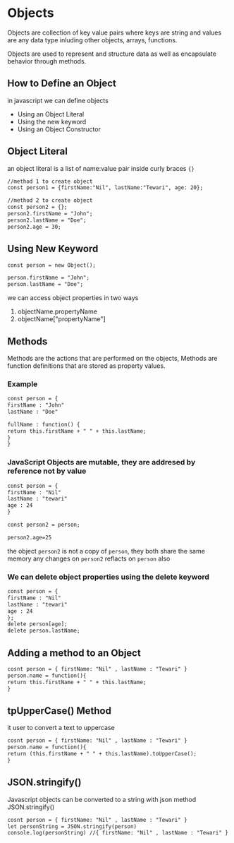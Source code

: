 # Objects 
Objects are collection of key value pairs where keys are string and values are any data type inluding other objects, arrays, functions.

Objects are used to represent and structure data as well as encapsulate behavior through methods.

## How to Define an Object
in javascript we can define objects 
- Using an Object Literal
- Using the new keyword
- Using an Object Constructor

## Object Literal

an object literal is a list of name:value pair inside curly braces `{}`
```html
//method 1 to create object
const person1 = {firstName:"Nil", lastName:"Tewari", age: 20};

//method 2 to create object
const person2 = {};
person2.firstName = "John";
person2.lastName = "Doe";
person2.age = 30;
```
## Using New Keyword

```html
const person = new Object();

person.firstName = "John";
person.lastName = "Doe";
```

we can access object properties in two ways 
1. objectName.propertyName
2. objectName["propertyName"]

## Methods

Methods are the actions that are performed on the objects, Methods are function definitions that are stored as property values.

### Example

```html
const person = {
firstName : "John"
lastName : "Doe"

fullName : function() {
return this.firstName + " " + this.lastName;
}
}

```

### JavaScript Objects are mutable, they are addresed by reference not by value

```html
const person = {
firstName : "Nil"
lastName : "tewari"
age : 24
}

const person2 = person;

person2.age=25
```
the object `person2` is not a copy of `person`, they both share the same memory any changes on `person2` reflacts on `person` also 


### We can delete object properties using the delete keyword

```html
const person = {
firstName : "Nil"
lastName : "tewari"
age : 24
};
delete person[age];
delete person.lastName;
```
## Adding a method to an Object

```html
cosnt person = { firstName: "Nil" , lastName : "Tewari" }
person.name = function(){
return this.firstName + " " + this.lastName;
}

```

## tpUpperCase() Method
it user to convert a text to uppercase
```html
cosnt person = { firstName: "Nil" , lastName : "Tewari" }
person.name = function(){
return (this.firstName + " " + this.lastName).toUpperCase();
}

```

## JSON.stringify()

Javascript objects can be converted to a string with json method JSON.stringify()

```html
cosnt person = { firstName: "Nil" , lastName : "Tewari" }
let personString = JSON.stringify(person)
console.log(personString) //{ firstName: "Nil" , lastName : "Tewari" }

```












